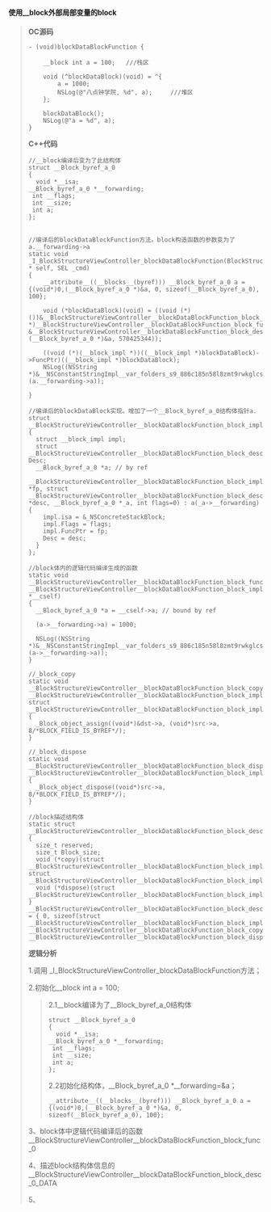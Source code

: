 #### **使用\_\_block外部局部变量的block**

> **OC源码**
>
> ```
> - (void)blockDataBlockFunction {
>     
>     __block int a = 100;   ///栈区
>     
>     void (^blockDataBlock)(void) = ^{
>         a = 1000;
>         NSLog(@"八点钟学院, %d", a);     ///堆区
>     };
>     
>     blockDataBlock();
>     NSLog(@"a = %d", a);
> }
> ```
>
> **C++代码**
>
> ```
> //__block编译后变为了此结构体
> struct __Block_byref_a_0 
> {
>   void *__isa;
> __Block_byref_a_0 *__forwarding;
>  int __flags;
>  int __size;
>  int a;
> };
>
>
> //编译后的blockDataBlockFunction方法。block构造函数的参数变为了a.__forwarding->a
> static void _I_BlockStructureViewController_blockDataBlockFunction(BlockStructureViewController * self, SEL _cmd) 
> {
>     __attribute__((__blocks__(byref))) __Block_byref_a_0 a = {(void*)0,(__Block_byref_a_0 *)&a, 0, sizeof(__Block_byref_a_0), 100};
>
>     void (*blockDataBlock)(void) = ((void (*)())&__BlockStructureViewController__blockDataBlockFunction_block_impl_0((void *)__BlockStructureViewController__blockDataBlockFunction_block_func_0, &__BlockStructureViewController__blockDataBlockFunction_block_desc_0_DATA, (__Block_byref_a_0 *)&a, 570425344));
>
>     ((void (*)(__block_impl *))((__block_impl *)blockDataBlock)->FuncPtr)((__block_impl *)blockDataBlock);
>     NSLog((NSString *)&__NSConstantStringImpl__var_folders_s9_886c185n58l8zmt9rwkglcsc0000gn_T_BlockStructureViewController_9bab5e_mi_8, (a.__forwarding->a));
>
> }
>
> //编译后的blockDataBlock实现。增加了一个__Block_byref_a_0结构体指针a.
> struct __BlockStructureViewController__blockDataBlockFunction_block_impl_0 
> {
>   struct __block_impl impl;
>   struct __BlockStructureViewController__blockDataBlockFunction_block_desc_0* Desc;
>   __Block_byref_a_0 *a; // by ref
>   __BlockStructureViewController__blockDataBlockFunction_block_impl_0(void *fp, struct __BlockStructureViewController__blockDataBlockFunction_block_desc_0 *desc, __Block_byref_a_0 *_a, int flags=0) : a(_a->__forwarding) {
>     impl.isa = &_NSConcreteStackBlock;
>     impl.Flags = flags;
>     impl.FuncPtr = fp;
>     Desc = desc;
>   }
> };
>
> //block体内的逻辑代码编译生成的函数
> static void __BlockStructureViewController__blockDataBlockFunction_block_func_0(struct __BlockStructureViewController__blockDataBlockFunction_block_impl_0 *__cself) 
> {
>   __Block_byref_a_0 *a = __cself->a; // bound by ref
>   
>   (a->__forwarding->a) = 1000;
>   
>   NSLog((NSString *)&__NSConstantStringImpl__var_folders_s9_886c185n58l8zmt9rwkglcsc0000gn_T_BlockStructureViewController_9bab5e_mi_7, (a->__forwarding->a));
> }
>
> //_block_copy
> static void __BlockStructureViewController__blockDataBlockFunction_block_copy_0(struct __BlockStructureViewController__blockDataBlockFunction_block_impl_0*dst, struct __BlockStructureViewController__blockDataBlockFunction_block_impl_0*src) 
> {
>   _Block_object_assign((void*)&dst->a, (void*)src->a, 8/*BLOCK_FIELD_IS_BYREF*/);
> }
>
> //_block_dispose
> static void __BlockStructureViewController__blockDataBlockFunction_block_dispose_0(struct __BlockStructureViewController__blockDataBlockFunction_block_impl_0*src) 
> {
>   _Block_object_dispose((void*)src->a, 8/*BLOCK_FIELD_IS_BYREF*/);
> }
>
> //block描述结构体
> static struct __BlockStructureViewController__blockDataBlockFunction_block_desc_0 {
>   size_t reserved;
>   size_t Block_size;
>   void (*copy)(struct __BlockStructureViewController__blockDataBlockFunction_block_impl_0*, struct __BlockStructureViewController__blockDataBlockFunction_block_impl_0*);
>   void (*dispose)(struct __BlockStructureViewController__blockDataBlockFunction_block_impl_0*);
> } __BlockStructureViewController__blockDataBlockFunction_block_desc_0_DATA = { 0, sizeof(struct __BlockStructureViewController__blockDataBlockFunction_block_impl_0), __BlockStructureViewController__blockDataBlockFunction_block_copy_0, __BlockStructureViewController__blockDataBlockFunction_block_dispose_0};
> ```
>
> **逻辑分析**
>
> 1.调用 \_I\_BlockStructureViewController\_blockDataBlockFunction方法；
>
> 2.初始化\_\_block int a = 100;
>
> > 2.1\_\_block编译为了\_\_Block\_byref\_a\_0结构体
> >
> > ```
> > struct __Block_byref_a_0 
> > {
> >   void *__isa;
> > __Block_byref_a_0 *__forwarding;
> >  int __flags;
> >  int __size;
> >  int a;
> > };
> > ```
> >
> > 2.2初始化结构体，\_\_Block\_byref\_a\_0 \*\_\_forwarding=&a；
> >
> > ```
> > __attribute__((__blocks__(byref))) __Block_byref_a_0 a = {(void*)0,(__Block_byref_a_0 *)&a, 0, sizeof(__Block_byref_a_0), 100};
> > ```
>
> 3、block体中逻辑代码编译后的函数\_\_BlockStructureViewController\_\_blockDataBlockFunction\_block\_func\_0
>
> 4、描述block结构体信息的\_\_BlockStructureViewController\_\_blockDataBlockFunction\_block\_desc\_0\_DATA
>
> 5、



